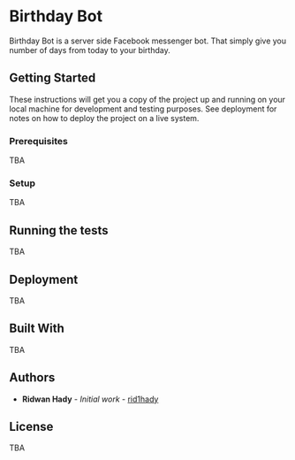 # Birthday Bot

Birthday Bot is a server side Facebook messenger bot. That simply give you number of days from today to your birthday.

## Getting Started

These instructions will get you a copy of the project up and running on your local machine for development and testing purposes. See deployment for notes on how to deploy the project on a live system.

### Prerequisites

TBA

### Setup

TBA

## Running the tests

TBA

## Deployment

TBA

## Built With

TBA

## Authors

* **Ridwan Hady** - *Initial work* - [rid1hady](https://github.com/rid1hady)

## License

TBA
